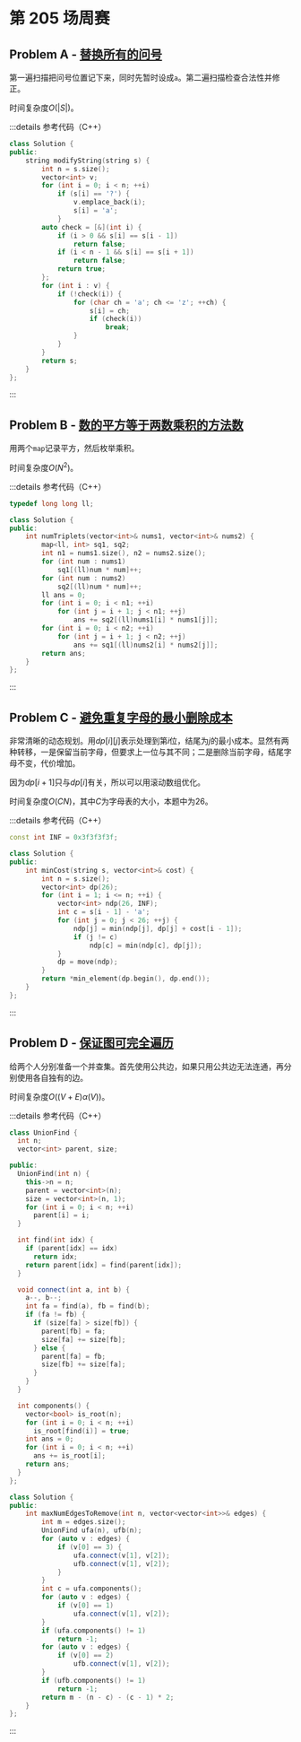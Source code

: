 # 第 205 场周赛

## Problem A - [替换所有的问号](https://leetcode.cn/problems/replace-all-s-to-avoid-consecutive-repeating-characters/)

第一遍扫描把问号位置记下来，同时先暂时设成`a`。第二遍扫描检查合法性并修正。

时间复杂度$O(|S|)$。

:::details 参考代码（C++）

```cpp
class Solution {
public:
    string modifyString(string s) {
        int n = s.size();
        vector<int> v;
        for (int i = 0; i < n; ++i)
            if (s[i] == '?') {
                v.emplace_back(i);
                s[i] = 'a';
            }
        auto check = [&](int i) {
            if (i > 0 && s[i] == s[i - 1])
                return false;
            if (i < n - 1 && s[i] == s[i + 1])
                return false;
            return true;
        };
        for (int i : v) {
            if (!check(i)) {
                for (char ch = 'a'; ch <= 'z'; ++ch) {
                    s[i] = ch;
                    if (check(i))
                        break;
                }
            }
        }
        return s;
    }
};
```

:::

## Problem B - [数的平方等于两数乘积的方法数](https://leetcode.cn/problems/number-of-ways-where-square-of-number-is-equal-to-product-of-two-numbers/)

用两个`map`记录平方，然后枚举乘积。

时间复杂度$O(N^2)$。

:::details 参考代码（C++）

```cpp
typedef long long ll;

class Solution {
public:
    int numTriplets(vector<int>& nums1, vector<int>& nums2) {
        map<ll, int> sq1, sq2;
        int n1 = nums1.size(), n2 = nums2.size();
        for (int num : nums1) 
            sq1[(ll)num * num]++;
        for (int num : nums2)
            sq2[(ll)num * num]++;
        ll ans = 0;
        for (int i = 0; i < n1; ++i)
            for (int j = i + 1; j < n1; ++j)
                ans += sq2[(ll)nums1[i] * nums1[j]];
        for (int i = 0; i < n2; ++i)
            for (int j = i + 1; j < n2; ++j)
                ans += sq1[(ll)nums2[i] * nums2[j]];
        return ans;
    }
};
```

:::

## Problem C - [避免重复字母的最小删除成本](https://leetcode.cn/problems/minimum-deletion-cost-to-avoid-repeating-letters/)

非常清晰的动态规划。用$dp[i][j]$表示处理到第$i$位，结尾为$j$的最小成本。显然有两种转移，一是保留当前字母，但要求上一位与其不同；二是删除当前字母，结尾字母不变，代价增加。

因为$dp[i+1]$只与$dp[i]$有关，所以可以用滚动数组优化。

时间复杂度$O(CN)$，其中$C$为字母表的大小，本题中为$26$。

:::details 参考代码（C++）

```cpp
const int INF = 0x3f3f3f3f;

class Solution {
public:
    int minCost(string s, vector<int>& cost) {
        int n = s.size();
        vector<int> dp(26);
        for (int i = 1; i <= n; ++i) {
            vector<int> ndp(26, INF);
            int c = s[i - 1] - 'a';
            for (int j = 0; j < 26; ++j) {
                ndp[j] = min(ndp[j], dp[j] + cost[i - 1]);
                if (j != c)
                    ndp[c] = min(ndp[c], dp[j]);
            }
            dp = move(ndp);
        }
        return *min_element(dp.begin(), dp.end());
    }
};
```

:::

## Problem D - [保证图可完全遍历](https://leetcode.cn/problems/remove-max-number-of-edges-to-keep-graph-fully-traversable/)

给两个人分别准备一个并查集。首先使用公共边，如果只用公共边无法连通，再分别使用各自独有的边。

时间复杂度$O((V+E)\alpha(V))$。

:::details 参考代码（C++）

```cpp
class UnionFind {
  int n;
  vector<int> parent, size;

public:
  UnionFind(int n) {
    this->n = n;
    parent = vector<int>(n);
    size = vector<int>(n, 1);
    for (int i = 0; i < n; ++i)
      parent[i] = i;
  }

  int find(int idx) {
    if (parent[idx] == idx)
      return idx;
    return parent[idx] = find(parent[idx]);
  }

  void connect(int a, int b) {
    a--, b--;
    int fa = find(a), fb = find(b);
    if (fa != fb) {
      if (size[fa] > size[fb]) {
        parent[fb] = fa;
        size[fa] += size[fb];
      } else {
        parent[fa] = fb;
        size[fb] += size[fa];
      }
    }
  }

  int components() {
    vector<bool> is_root(n);
    for (int i = 0; i < n; ++i)
      is_root[find(i)] = true;
    int ans = 0;
    for (int i = 0; i < n; ++i)
      ans += is_root[i];
    return ans;
  }
};

class Solution {
public:
    int maxNumEdgesToRemove(int n, vector<vector<int>>& edges) {
        int m = edges.size();
        UnionFind ufa(n), ufb(n);
        for (auto v : edges) {
            if (v[0] == 3) {
                ufa.connect(v[1], v[2]);
                ufb.connect(v[1], v[2]);
            }
        }
        int c = ufa.components();
        for (auto v : edges) {
            if (v[0] == 1) 
                ufa.connect(v[1], v[2]);
        }
        if (ufa.components() != 1)
            return -1;
        for (auto v : edges) {
            if (v[0] == 2)
                ufb.connect(v[1], v[2]);
        }
        if (ufb.components() != 1)
            return -1;
        return m - (n - c) - (c - 1) * 2;
    }
};
```

:::
